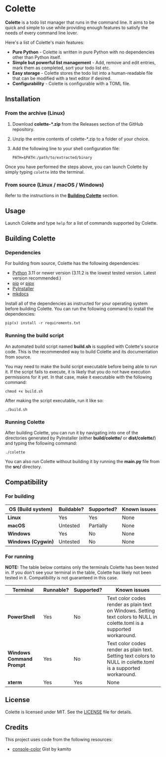 # Colette

**Colette** is a todo list manager that runs in the command line. It aims to be quick and simple to use while providing enough features to satisfy the needs of every command line lover.

Here's a list of Colette's main features:

- **Pure Python** - Colette is written in pure Python with no dependencies other than Python itself.
- **Simple but powerful list management** - Add, remove and edit entries, mark them as completed, sort your todo list etc.
- **Easy storage** - Colette stores the todo list into a human-readable file that can be modified with a text editor if desired.
- **Configurability** - Colette is configurable with a TOML file.

## Installation

### From the archive (Linux)

1. Download **colette-*.zip** from the Releases section of the GitHub repository.
2. Unzip the entire contents of colette-*.zip to a folder of your choice.
3. Add the following line to your shell configuration file:

    `PATH=$PATH:/path/to/extracted/binary`

Once you have performed the steps above, you can launch Colette by simply typing `colette` into the terminal.

### From source (Linux / macOS / Windows)

Refer to the instructions in the **[Building Colette](#building-colette)** section.

## Usage

Launch Colette and type `help` for a list of commands supported by Colette.

## Building Colette

### Dependencies

For building from source, Colette has the following dependencies:
* [Python](https://www.python.org/) 3.11 or newer version (3.11.2 is the lowest tested version. Latest version recommended.)
* [pip](https://pypi.org/project/pip/) or [pipx](https://github.com/pypa/pipx)
* [PyInstaller](https://pyinstaller.org/)
* [mkdocs](https://www.mkdocs.org/)

Install all of the dependencies as instructed for your operating system before building Colette. You can run the following command to install the dependencies:

    pip(x) install -r requirements.txt

### Running the build script

An automated build script named **build.sh** is supplied with Colette's source code. This is the recommended way to build Colette and its documentation from source.

You may need to make the build script executable before being able to run it. If the script fails to execute, it is likely that you do not have execution permissions for it yet. In that case, make it executable with the following command:

    chmod +x build.sh

After making the script executable, run it like so:

    ./build.sh

### Running Colette

After building Colette, you can run it by navigating into one of the directories generated by PyInstaller (either **build/colette/** or **dist/colette/**) and typing the following command:

    ./colette

You can also run Colette without building it by running the **main.py** file from the **src/** directory.

## Compatibility

### For building

|OS (Build system)      |Buildable?     |Supported? |Known issues           |
|-----------------------|---------------|-----------|-----------------------|
|**Linux**              |Yes            |Yes        |None                   |
|**macOS**              |Untested       |Partially  |None                   |
|**Windows**            |Yes            |No         |None                   |
|**Windows (Cygwin)**   |Untested       |No         |None                   |

### For running

**NOTE:** The table below contains only the terminals Colette has been tested in. If you don't see your terminal in the table, Colette has likely not been tested in it. Compatibility is not guaranteed in this case.

|Terminal                   |Runnable?      |Supported? |Known issues           |
|---------------------------|---------------|-----------|-----------------------|
|**PowerShell**             |Yes            |No         |Text color codes render as plain text on Windows. Setting text colors to NULL in colette.toml is a supported workaround.     |
|**Windows Command Prompt** |Yes            |No         |Text color codes render as plain text. Setting text colors to NULL in colette.toml is a supported workaround.     |
|**xterm**                  |Yes            |Yes        |None                   |

## License

Colette is licensed under MIT. See the [LICENSE](./LICENSE) file for details.

## Credits

This project uses code from the following resources:
* [console-color](https://gist.github.com/kamito/704813) Gist by kamito